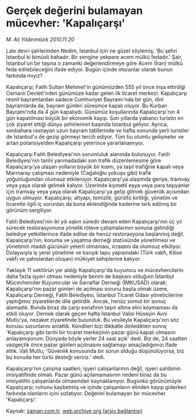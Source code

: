 # Gerçek değerini bulamayan mücevher: 'Kapalıçarşı'

*M. Ali Yıldırımtürk 2010.11.20*

<td class="news-spot">
<p>Lale devri şairlerinden Nedim, İstanbul için ne güzel söylemiş; 'Bu şehri İstanbul ki bimüsli bahadır. Bir sengine yekpare acem mülkü fedadır.' Şair, İstanbul'un bir taşına o zamanki değerlendirmeye göre Acem (İran) mülkü feda edilebileceğini ifade ediyor. Bugün içinde oturanlar olarak bunun farkında mıyız?</p>
<p><p> Kapalıçarşı; Fatih Sultan Mehmet'in günümüzden 555 yıl önce inşa ettirdiği Osmanlı Devleti'nden günümüze kadar gelen ilk ticaret merkezi. Kapalıçarşı resmî bayramlardan sadece Cumhuriyet Bayramı'nda bir gün, dinî bayramlarda da, bayram günleri süresince kapalı oluyor. Bu Kurban Bayramı'nda da 4 gün kapalıydı. Günümüz koşullarında Kapalıçarşı'nın 4 gün kapatılması büyük bir ekonomik kayıp. Son yıllarda yabancı turistin en çok ziyaret ettiği dünya şehirlerinin başında İstanbul geliyor. Ayrıca, sonbahara rastlayan uzun bayram tatillerinde ve hafta sonunda yerli turistler de İstanbul'u de gezip görmeyi tercih ediyor. Tüm bu olumlu gelişmeler ve artan potansiyelden Kapalıçarşı yeterince yararlanamıyor.
<p> Kapalıçarşı Fatih Belediyesi'nin sorumluluk alanında bulunuyor. Fatih Belediyesi'nin tarihi yarımadadaki son trafik düzenlemesine göre Kapalıçarşı'ya ulaşan yolların büyük bir kısmı, ya taşıt trafiğine kapalı veya Marmaray çalışması nedeniyle (Cağaloğlu yokuşu gibi) trafik yoğunluğundan olumsuz etkileniyor. Kapalıçarşı'ya ulaşımda geriye, tramvay veya yaya olarak gelmek kalıyor. Üzerinde kıymetli eşya veya para taşıyanlar için tramvay veya yaya olarak Kapalıçarşı'ya gelip gitmek güvenlik açısından uygun olmuyor. Kapalıçarşı; altyapı, temizlik, gürültü kirliliği, yönetim ve ticaretle ilgili iç sorunları da buna eklendiğinde kaderine terk edilmiş bir görünüm sergiliyor.
<p> Fatih Belediyesi'nin iki yılı aşkın süredir devam eden Kapalıçarşı'nın üç yıl sürecek restorasyonuna yönelik röleve çalışmalarının sonuna gelindiği belediye yetkililerince ifade edilse de henüz restorasyona başlanmış değil. Kapalıçarşı'nın, koruma ve yaşatma derneği statüsünde yönetilmesi ve yönetimin maddi gücünün yeterli olmaması, icraatını da olumsuz etkiliyor. Dolayısıyla iş yerel yönetime ve karışık tapu yapısındaki (Türk vakfı, Kilise vakfı ve şahıslardan oluşan) mülkiyet sahiplerine kalıyor.
<p> Yaklaşık 11 sektörün yer aldığı Kapalıçarşı'da kuyumcu ve mücevhercilerin daha fazla işyeri olması nedeniyle benim de başkanı olduğum İstanbul Mücevherciler Kuyumcular ve Sarraflar Derneği (İMKUSAD) olarak; Kapalıçarşı'nın pazar günleri de açılması sorunu başta olmak üzere, Kapalıçarşı Derneği, Fatih Belediyesi, İstanbul Ticaret Odası yöneticilerine yaptığımız ziyaretlerde dile getirdik. Ancak, henüz somut bir sonuç alamadık. Bunda biraz da çarşı esnafının taşın altına elini koymaması da etkili oluyor. Dernek olarak geçen hafta İstanbul Valisi Hüseyin Avni Mutlu'ya, nezaket ziyaretinde bulunduk. Bu vesileyle Kapalıçarşı'nın söz konusu sorunlarını anlattık. Kendileri bizi dikkatle dinledikten sonra; 'Kapalıçarşı gibi tarihi bir ticaret merkezinin pazar günü kapalı olmasını anlayamıyorum. Dünyada böyle yerler 24 saat açık' dedi. Biz de, 24 saatten vazgeçtik önce pazar günleri açılmasını sağlamayı amaçladığımızı ifade ettik. Vali Mutlu; 'Güvenlik konusunda bir sorun olduğu düşünülüyorsa, biz bu konuda her türlü desteği veririz.' dedi.
<p> Kapalıçarşı'nın çalışma saatleri; işyeri çalışanlarının değil, işyeri sahibinin inisiyatifinde olmalı. Pazar günü açılamamasının nedeni biraz da bu inisiyatifin çalışanlarda olmasından kaynaklanıyor. Bugünkü görünümüyle Kapalıçarşı; ruhunu kaybetmiş ve içinde çalışanların elinden kayıp giderken farkında olanların içini sızlatıyor. Değerini bulamayan bir mücevher 'Kapalıçarşı'. </p>
<a href="http://web.archive.org/web/20101130165926/mailto:a.yildirimturk@zaman.com.tr">
</a></p></p></p></p></p></td>

Kaynak: [zaman.com.tr](http://zaman.com.tr/yazar.do?yazino=1054723), [web.archive.org (arşiv bağlantısı)](http://web.archive.org/web/20101130165926/http://zaman.com.tr/yazar.do?yazino=1054723)
